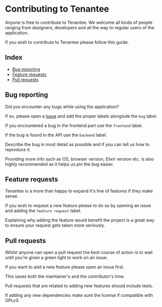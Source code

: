 # Contributing to Tenantee
Anyone is free to contribute to Tenantee. We welcome all kinds of people ranging from designers, developers and all the way to regular users of the application.

If you wish to contribute to Tenantee please follow this guide.

## Index

* [Bug reporting](#bug-reporting)
* [Feature requests](#feature-requests)
* [Pull requests](#pull-requests)

## Bug reporting
Did you encounter any bugs while using the application?

If so, please open a [issue](https://github.com/zvonimirr/tenantee/issues) and add the proper labels alongisde the `bug` label.

If you encountered a bug in the frontend part use the `frontend` label.

If the bug is found in the API use the `backend` label.

Describe the bug in most detail as possible and if you can tell us how to reproduce it.

Providing more info such as OS, browser version, Elixir version etc. is also highly recommended as it helps us pin the bug easier.

## Feature requests
Tenantee is a more than happy to expand it's line of features if they make sense.

If you wish to request a new feature please to do so by opening an issue and adding the `feature request` label.

Explaining why adding the feature would benefit the project is a great way to ensure your request gets taken more seriously.

## Pull requests
Whilst anyone can open a pull request the best course of action is to wait until you're given a green light to work on an issue.

If you want to add a new feature please open an issue first.

This saves both the maintainer's and the contributor's time.

Pull requests that are related to adding new features should include tests.

If adding any new dependencies make sure the license if compatible with GPLv3.
